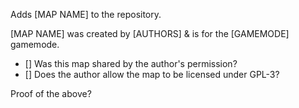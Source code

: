 Adds [MAP NAME] to the repository.

[MAP NAME] was created by [AUTHORS] & is for the [GAMEMODE] gamemode.

- [] Was this map shared by the author's permission?
- [] Does the author allow the map to be licensed under GPL-3?

Proof of the above?

